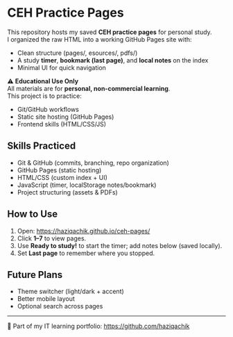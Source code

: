 ﻿# CEH Practice Pages

This repository hosts my saved **CEH practice pages** for personal study.  
I organized the raw HTML into a working GitHub Pages site with:
- Clean structure (pages/, esources/, pdfs/)
- A study **timer**, **bookmark (last page)**, and **local notes** on the index
- Minimal UI for quick navigation

⚠️ **Educational Use Only**  
All materials are for **personal, non-commercial learning**.  
This project is to practice:
- Git/GitHub workflows
- Static site hosting (GitHub Pages)
- Frontend skills (HTML/CSS/JS)

## Skills Practiced
- Git & GitHub (commits, branching, repo organization)
- GitHub Pages (static hosting)
- HTML/CSS (custom index + UI)
- JavaScript (timer, localStorage notes/bookmark)
- Project structuring (assets & PDFs)

## How to Use
1. Open: https://haziqachik.github.io/ceh-pages/
2. Click **1–7** to view pages.
3. Use **Ready to study!** to start the timer; add notes below (saved locally).
4. Set **Last page** to remember where you stopped.

## Future Plans
- Theme switcher (light/dark + accent)
- Better mobile layout
- Optional search across pages

---
📌 Part of my IT learning portfolio: https://github.com/haziqachik
